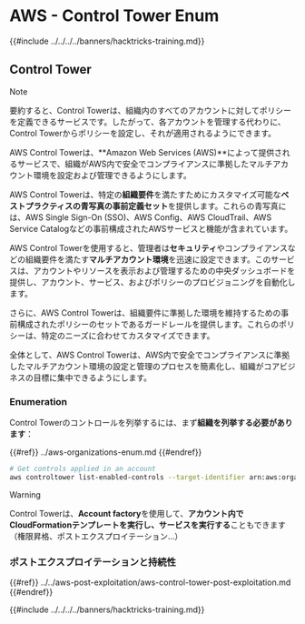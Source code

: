 # AWS - Control Tower Enum

{{#include ../../../../banners/hacktricks-training.md}}

## Control Tower

> [!NOTE]
> 要約すると、Control Towerは、組織内のすべてのアカウントに対してポリシーを定義できるサービスです。したがって、各アカウントを管理する代わりに、Control Towerからポリシーを設定し、それが適用されるようにできます。

AWS Control Towerは、**Amazon Web Services (AWS)**によって提供されるサービスで、組織がAWS内で安全でコンプライアンスに準拠したマルチアカウント環境を設定および管理できるようにします。

AWS Control Towerは、特定の**組織要件**を満たすためにカスタマイズ可能な**ベストプラクティスの青写真の事前定義セット**を提供します。これらの青写真には、AWS Single Sign-On (SSO)、AWS Config、AWS CloudTrail、AWS Service Catalogなどの事前構成されたAWSサービスと機能が含まれています。

AWS Control Towerを使用すると、管理者は**セキュリティ**やコンプライアンスなどの組織要件を満たす**マルチアカウント環境**を迅速に設定できます。このサービスは、アカウントやリソースを表示および管理するための中央ダッシュボードを提供し、アカウント、サービス、およびポリシーのプロビジョニングを自動化します。

さらに、AWS Control Towerは、組織要件に準拠した環境を維持するための事前構成されたポリシーのセットであるガードレールを提供します。これらのポリシーは、特定のニーズに合わせてカスタマイズできます。

全体として、AWS Control Towerは、AWS内で安全でコンプライアンスに準拠したマルチアカウント環境の設定と管理のプロセスを簡素化し、組織がコアビジネスの目標に集中できるようにします。

### Enumeration

Control Towerのコントロールを列挙するには、まず**組織を列挙する必要があります**：

{{#ref}}
../aws-organizations-enum.md
{{#endref}}
```bash
# Get controls applied in an account
aws controltower list-enabled-controls --target-identifier arn:aws:organizations::<acc_id>:ou/<ou-id>
```
> [!WARNING]
> Control Towerは、**Account factory**を使用して、**アカウント内でCloudFormationテンプレートを実行し、サービスを実行する**こともできます（権限昇格、ポストエクスプロイテーション...） 

### ポストエクスプロイテーションと持続性

{{#ref}}
../../aws-post-exploitation/aws-control-tower-post-exploitation.md
{{#endref}}

{{#include ../../../../banners/hacktricks-training.md}}
